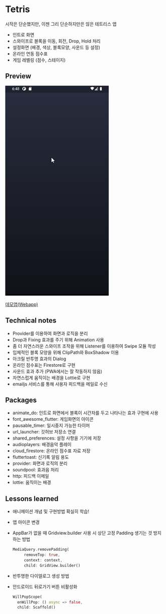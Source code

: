 # Tetris

시작은 단순했지만, 이젠 그리 단순하지만은 않은 테트리스 앱

* 인트로 화면
* 스와이프로 블록을 이동, 회전, Drop, Hold 처리
* 설정화면 (배경, 색상, 블록모양, 사운드 등 설정)
* 온라인 연동 점수표
* 게임 레벨링 (점수, 스테이지)

## Preview
 ![preview](preview.png)

[데모앱(Webapp)](https://grollcake.github.io/tetris_web)

## Technical notes

* Provider를 이용하여 화면과 로직을 분리
* Drop과 Fixing 효과를 주기 위해 Animation 사용
* 좀 더 자연스러운 스와이프 조작을 위해 Listener를 이용하여 Swipe 모듈 작성
* 입체적인 블록 모양을 위해 ClipPath와 BoxShadow 이용
* 아크릴 반투명 효과의 Dialog
* 온라인 점수표는 Firestore로 구현
* 사운드 효과 추가 (PWA에서는 잘 작동하지 않음)
* 자연스럽게 움직이는 배경을 Lottie로 구현
* emailjs 서비스를 통해 사용자 피드백을 메일로 수신

## Packages

* animate_do: 인트로 화면에서 블록이 시간차를 두고 나타나는 효과 구현에 사용
* font_awesome_flutter: 게임화면의 아이콘
* pausable_timer: 일시중지 가능한 타이머
* url_launcher: 깃허브 저장소 연결
* shared_preferences: 설정 사항을 기기에 저장
* audioplayers: 배경음악 플레이
* cloud_firestore: 온라인 점수표 자료 저장
* fluttertoast: 신기록 알림 용도
* provider: 화면과 로직의 분리
* soundpool: 효과음 처리
* http: 피드백 이메일
* lottie: 움직이는 배경

## Lessons learned
* 애니메이션 개념 및 구현방법 확실히 학습!

* 앱 아이콘 변경

* AppBar가 없을 때 Gridview.builder 사용 시 상단 고정 Padding 생기는 것 방지하는 방법

  ```dart
  MediaQuery.removePadding(
       removeTop: true,
       context: context,
       child: GridView.builder()
  ```

* 반투명한 다이얼로그 생성 방법

* 안드로이드 뒤로가기 버튼 비활성화

  ```dart
  WillPopScope(
    onWillPop: () async => false,
    child: Scaffold()
  ```